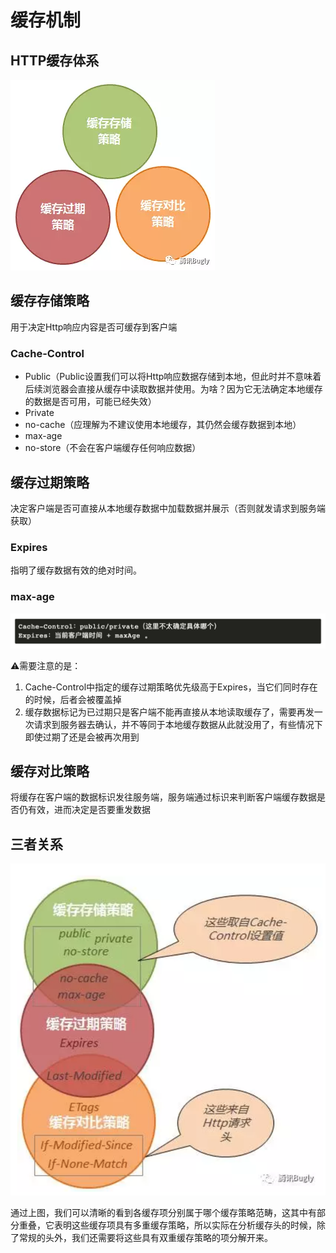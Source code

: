 # 缓存机制

## HTTP缓存体系
![](./assets/cache-1.png)

## 缓存存储策略
用于决定Http响应内容是否可缓存到客户端

### Cache-Control
* Public（Public设置我们可以将Http响应数据存储到本地，但此时并不意味着后续浏览器会直接从缓存中读取数据并使用。为啥？因为它无法确定本地缓存的数据是否可用，可能已经失效）
* Private
* no-cache（应理解为不建议使用本地缓存，其仍然会缓存数据到本地）
* max-age
* no-store（不会在客户端缓存任何响应数据）


## 缓存过期策略
决定客户端是否可直接从本地缓存数据中加载数据并展示（否则就发请求到服务端获取）

### Expires
指明了缓存数据有效的绝对时间。

### max-age
![](./assets/cache-2.png)


⚠️需要注意的是：
1. Cache-Control中指定的缓存过期策略优先级高于Expires，当它们同时存在的时候，后者会被覆盖掉
2. 缓存数据标记为已过期只是客户端不能再直接从本地读取缓存了，需要再发一次请求到服务器去确认，并不等同于本地缓存数据从此就没用了，有些情况下即使过期了还是会被再次用到

## 缓存对比策略
将缓存在客户端的数据标识发往服务端，服务端通过标识来判断客户端缓存数据是否仍有效，进而决定是否要重发数据

## 三者关系
![](./assets/cache-3.png)

通过上图，我们可以清晰的看到各缓存项分别属于哪个缓存策略范畴，这其中有部分重叠，它表明这些缓存项具有多重缓存策略，所以实际在分析缓存头的时候，除了常规的头外，我们还需要将这些具有双重缓存策略的项分解开来。